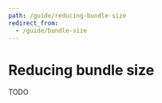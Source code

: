 ```yaml
---
path: /guide/reducing-bundle-size
redirect_from:
  - /guide/bundle-size
---
```


# Reducing bundle size

TODO